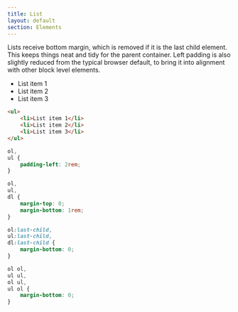 ```yaml
---
title: List
layout: default
section: Elements
---
```


Lists receive bottom margin, which is removed if it is the last child element. This keeps things neat and tidy for the parent container. Left padding is also slightly reduced from the typical browser default, to bring it into alignment with other block level elements.

<div class="stage">
    <ul>
        <li>List item 1</li>
        <li>List item 2</li>
        <li>List item 3</li>
    </ul>
</div>

```html
<ul>
    <li>List item 1</li>
    <li>List item 2</li>
    <li>List item 3</li>
</ul>
```

```css
ol,
ul {
    padding-left: 2rem;
}

ol,
ul,
dl {
    margin-top: 0;
    margin-bottom: 1rem;
}

ol:last-child,
ul:last-child,
dl:last-child {
    margin-bottom: 0;
}

ol ol,
ul ul,
ol ul,
ul ol {
    margin-bottom: 0;
}
```